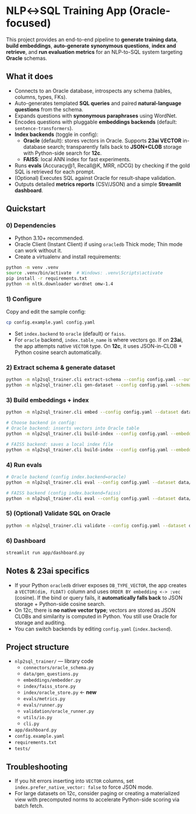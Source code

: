 # NLP↔SQL Training App (Oracle-focused)

This project provides an end-to-end pipeline to **generate training data**, **build embeddings**, **auto-generate synonymous questions**, **index and retrieve**, and **run evaluation metrics** for an NLP-to-SQL system targeting **Oracle** schemas.

## What it does
- Connects to an Oracle database, introspects any schema (tables, columns, types, FKs).
- Auto-generates templated **SQL queries** and paired **natural-language questions** from the schema.
- Expands questions with **synonymous paraphrases** using WordNet.
- Encodes questions with pluggable **embeddings backends** (default: `sentence-transformers`).
- **Index backends** (toggle in config):
  - **Oracle** (default): stores vectors in Oracle. Supports **23ai VECTOR** in-database search; transparently falls back to **JSON+CLOB** storage with Python-side search for **12c**.
  - **FAISS**: local ANN index for fast experiments.
- Runs **evals** (Accuracy@1, Recall@K, MRR, nDCG) by checking if the gold SQL is retrieved for each prompt.
- (Optional) Executes SQL against Oracle for result-shape validation.
- Outputs detailed **metrics reports** (CSV/JSON) and a simple **Streamlit dashboard**.

## Quickstart

### 0) Dependencies
- Python 3.10+ recommended.
- Oracle Client (Instant Client) if using `oracledb` Thick mode; Thin mode can work without it.
- Create a virtualenv and install requirements:
```bash
python -m venv .venv
source .venv/bin/activate  # Windows: .venv\Scripts\activate
pip install -r requirements.txt
python -m nltk.downloader wordnet omw-1.4
```

### 1) Configure
Copy and edit the sample config:
```bash
cp config.example.yaml config.yaml
```
- Set `index.backend` to `oracle` (default) or `faiss`.
- For `oracle` backend, `index.table_name` is where vectors go. If on **23ai**, the app attempts native `VECTOR` type. On **12c**, it uses JSON-in-CLOB + Python cosine search automatically.

### 2) Extract schema & generate dataset
```bash
python -m nlp2sql_trainer.cli extract-schema --config config.yaml --out data/schema.json
python -m nlp2sql_trainer.cli gen-dataset --config config.yaml --schema data/schema.json --out data/dataset.jsonl
```

### 3) Build embeddings + index
```bash
python -m nlp2sql_trainer.cli embed --config config.yaml --dataset data/dataset.jsonl --out data/embeddings.parquet

# Choose backend in config:
# Oracle backend: inserts vectors into Oracle table
python -m nlp2sql_trainer.cli build-index --config config.yaml --embeddings data/embeddings.parquet

# FAISS backend: saves a local index file
python -m nlp2sql_trainer.cli build-index --config config.yaml --embeddings data/embeddings.parquet --out data/faiss.index
```

### 4) Run evals
```bash
# Oracle backend (config index.backend=oracle)
python -m nlp2sql_trainer.cli eval --config config.yaml --dataset data/dataset.jsonl --embeddings data/embeddings.parquet --report reports/metrics.json

# FAISS backend (config index.backend=faiss)
python -m nlp2sql_trainer.cli eval --config config.yaml --dataset data/dataset.jsonl --embeddings data/embeddings.parquet --index data/faiss.index --report reports/metrics.json
```

### 5) (Optional) Validate SQL on Oracle
```bash
python -m nlp2sql_trainer.cli validate --config config.yaml --dataset data/dataset.jsonl --out reports/validation.csv
```

### 6) Dashboard
```bash
streamlit run app/dashboard.py
```

## Notes & 23ai specifics
- If your Python `oracledb` driver exposes `DB_TYPE_VECTOR`, the app creates a `VECTOR(dim, FLOAT)` column and uses `ORDER BY embedding <-> :vec` (cosine). If the bind or query fails, it **automatically falls back** to JSON storage + Python-side cosine search.
- On 12c, there is **no native vector type**; vectors are stored as JSON CLOBs and similarity is computed in Python. You still use Oracle for storage and auditing.
- You can switch backends by editing `config.yaml` (`index.backend`).

## Project structure
- `nlp2sql_trainer/` — library code
  - `connectors/oracle_schema.py`
  - `data/gen_questions.py`
  - `embeddings/embedder.py`
  - `index/faiss_store.py`
  - `index/oracle_store.py`  ← **new**
  - `evals/metrics.py`
  - `evals/runner.py`
  - `validation/oracle_runner.py`
  - `utils/io.py`
  - `cli.py`
- `app/dashboard.py`
- `config.example.yaml`
- `requirements.txt`
- `tests/`

## Troubleshooting
- If you hit errors inserting into `VECTOR` columns, set `index.prefer_native_vector: false` to force JSON mode.
- For large datasets on 12c, consider paging or creating a materialized view with precomputed norms to accelerate Python-side scoring via batch fetch.
